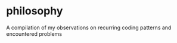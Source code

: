 # philosophy
A compilation of my observations on recurring coding patterns and encountered problems
